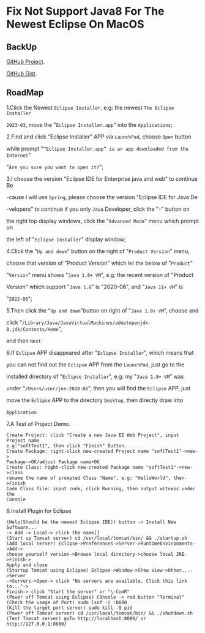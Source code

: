 # Fix Not Support Java8 For The Newest Eclipse On MacOS

## BackUp

[GitHub Project](https://github.com/SofijaErkin/basic-tool-mac/tree/main/vscode).

[GitHub Gist](https://gist.github.com/SofijaErkin/9f63ef9c7e2ea6859abf130868af1aaf).

## RoadMap

1.Click the Newest `Eclipse Installer`, e.g: the newest `The Eclipse Installer`

`2023‑03`, move the "`Eclipse Installer.app`" into the `Applications`;

2.Find and click "Eclipse Installer" APP via `LaunchPad`, choose `Open` button

while prompt "`“Eclipse Installer.app” is an app downloaded from the Internet`"

"`Are you sure you want to open it?`";

3.I choose the version "Eclipse IDE for Enterprise java and web" to continue Be

-cause I will use `Spring`, please choose the version "Eclipse IDE for Java De

-velopers" to continue if you only `Java` Developer, click the "`!`" button on

the right top display windows, click the "`Advanced Mode`" menu which prompt on

the left of "`Eclipse Installer`" display window;

4.Click the "`Up and down`" button on the right of  "`Product Version`" menu,

choose that version of "Product Version" which let the below of "`Product`"

"`Version`" menu shows "`Java 1.8+ VM`", e.g: the recent version of "Product

Version" which support "`Java 1.8`" is "2020-06", and "`Java 11+ VM`" is

"`2022-06`";

5.Then click the "`Up and down`"button on right of "`Java 1.8+ VM`", choose and

click "`/Library/Java/JavaVirtualMachines/adoptopenjdk-8.jdk/Contents/Home`",

and then `Next`.

6.If `Eclipse` APP disappeared after "`Eclipse Installer`", which means that

you can not find out the `Eclipse` APP from the `LaunchPad`, just go to the

installed directory of "`Eclipse Installer`", e.g: my "`Java 1.8+ VM`" was

under "`/Users/user/jee-2020-06`", then you will find the `Eclipse` APP, just

move the `Eclipse` APP  to the directory `Desktop`, then directly draw into

`Application`.

7.A Test of Project Demo.

    Create Project: click "Create a new Java EE Web Project", input Project name
    e.g:"softTest1", then click "Finish" Button.
    Create Package: right-click new-created Project name "softTest1"->new->
    Package->OK/adjust Package name+OK
    Create Class: right-click new-created Package name "softTest1"->new->class
    rename the name of prompted Class "Name", e.g: "HelloWorld", then->Finish
    Code Class file: input code, click Running, then output witness under the 
    Console

8.Install Plugin for Eclipse

    (Help(Should be the newest Eclipse IDE)) button -> Install New Software...
    -> Add -> Local-> click the name[]
    (Start up Tomcat server) cd /usr/local/tomcat/bin/ && ./startup.sh
    (Add local server) Eclipse->Preferences->Server->RuntimeEnvironments->Add->
    choose yourself version->Browse local directory->choose local JRE->Finish->
    Apply and close
    (Startup Tomcat using Eclipse) Eclipse->Window->Show View->Other...->Server
    ->Servers->Open-> click "No servers are available. Click this link to..."->
    Finish-> click "Start the server" or "\-ComR"
    (Power off Tomcat using Eclipse) COnsole -> red button "Terminal"
    (Check the usage of Port) sudo lsof -i :8080
    (Kill the target port server) sudo kill -9 pid
    (Power off Tomcat server) cd /usr/local/tomcat/bin/ && ./shutdown.sh 
    (Test Tomcat server) goTo http://localhost:8080/ or http://127.0.0.1:8080/
